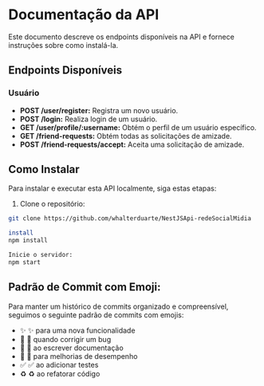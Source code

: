 # Documentação da API

Este documento descreve os endpoints disponíveis na API e fornece instruções sobre como instalá-la.

## Endpoints Disponíveis

### Usuário

- **POST /user/register:** Registra um novo usuário.
- **POST /login:** Realiza login de um usuário.
- **GET /user/profile/:username:** Obtém o perfil de um usuário específico.
- **GET /friend-requests:** Obtém todas as solicitações de amizade.
- **POST /friend-requests/accept:** Aceita uma solicitação de amizade.


## Como Instalar

Para instalar e executar esta API localmente, siga estas etapas:

1. Clone o repositório:

```bash
git clone https://github.com/whalterduarte/NestJSApi-redeSocialMidia
```
```bash
install 
npm install
```
```bash
Inicie o servidor:
npm start
```

## Padrão de Commit com Emoji:
Para manter um histórico de commits organizado e compreensível, seguimos o seguinte padrão de commits com emojis:

- :sparkles: :sparkles: para uma nova funcionalidade
- :bug: :bug: quando corrigir um bug
- :memo: :memo: ao escrever documentação
- :rocket: :rocket: para melhorias de desempenho
- :white_check_mark: :white_check_mark: ao adicionar testes
- :recycle: :recycle: ao refatorar código
